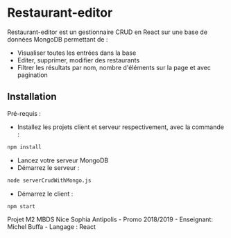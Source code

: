 # Restaurant-editor
Restaurant-editor est un gestionnaire CRUD en React sur une base de données MongoDB permettant de :
- Visualiser toutes les entrées dans la base
- Editer, supprimer, modifier des restaurants
- Filtrer les résultats par nom, nombre d'éléments sur la page et avec pagination

Installation
-

Pré-requis :
- Installez les projets client et serveur respectivement, avec la commande :
```sh
npm install
```
- Lancez votre serveur MongoDB
- Démarrez le serveur :
```sh
node serverCrudWithMongo.js 
```
- Démarrez le client :
```sh
npm start
```

Projet M2 MBDS Nice Sophia Antipolis - Promo 2018/2019 - Enseignant: Michel Buffa - Langage : React
